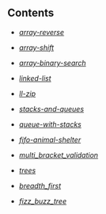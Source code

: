 

 ## Contents      

- *[array-reverse](https://github.com/Sondos-Braim/data-structures-and-algorithms-python/blob/master/data_structures_and_algorithms/challenges/array_reverse/README.md)* 

- *[array-shift](https://github.com/Sondos-Braim/data-structures-and-algorithms-python/blob/master/data_structures_and_algorithms/challenges/array_shift/README.md)* 

- *[array-binary-search](https://github.com/Sondos-Braim/data-structures-and-algorithms-python/blob/master/data_structures_and_algorithms/challenges/array_binary_search/README.md)* 

- *[linked-list](https://github.com/Sondos-Braim/data-structures-and-algorithms-python/blob/master/data_structures_and_algorithms/Data_Structures/linked_list/README.md)* 

- *[ll-zip](https://github.com/Sondos-Braim/data-structures-and-algorithms-python/blob/master/data_structures_and_algorithms/challenges/ll_zip/README.md)* 

- *[stacks-and-queues](https://github.com/Sondos-Braim/data-structures-and-algorithms-python/blob/master/data_structures_and_algorithms/Data_Structures/stacks_and_queues/README.md)* 

- *[queue-with-stacks](https://github.com/Sondos-Braim/data-structures-and-algorithms-python/blob/master/data_structures_and_algorithms/Data_Structures/queue-with-stacks/README.md)* 

- *[fifo-animal-shelter](https://github.com/Sondos-Braim/data-structures-and-algorithms-python/blob/master/data_structures_and_algorithms/challenges/fifo_animal_shelter/README.md)* 

- *[multi_bracket_validation](https://github.com/Sondos-Braim/data-structures-and-algorithms-python/blob/master/data_structures_and_algorithms/challenges/multi_bracket_validation/README.md)* 

- *[trees](https://github.com/Sondos-Braim/data-structures-and-algorithms-python/blob/master/data_structures_and_algorithms/Data_Structures/tree/README.md)* 

- *[breadth_first](https://github.com/Sondos-Braim/data-structures-and-algorithms-python/blob/master/data_structures_and_algorithms/challenges/breadth_tree/README.md)* 

- *[fizz_buzz_tree](https://github.com/Sondos-Braim/data-structures-and-algorithms-python/blob/master/data_structures_and_algorithms/challenges/fizz_buzz_tree/README.md)* 